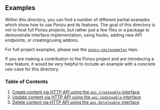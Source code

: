 ## Examples

Within this directory, you can find a number of different partial examples which
show how to use Ponzu and its features. The goal of this directory is not to host 
full Ponzu projects, but rather just a few files or a package to demonstrate interface 
implementation, using hooks, adding new API endpoints, or creating/using addons.

For full-project examples, please see the [`ponzu-cms/examples`](https://github.com/rpdict/examples) repo.

If you are making a contribution to the Ponzu project and are introducing a new
feature, it would be very helpful to include an example with a concrete use-case 
for this directory. 

### Table of Contents
1. [Create content via HTTP API using the `api.Createable` interface](https://github.com/rpdict/ponzu/tree/master/examples/createable)
2. [Update content via HTTP API using the `api.Updateable` interface](https://github.com/rpdict/ponzu/tree/master/examples/updateable)
3. [Delete content via HTTP API using the `api.Deleteable` interface](https://github.com/rpdict/ponzu/tree/master/examples/deleteable)
